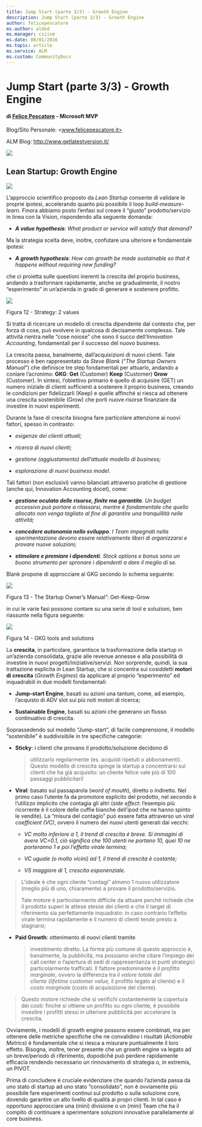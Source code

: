 ```yaml
---
title: Jump Start (parte 3/3) - Growth Engine
description: Jump Start (parte 3/3) - Growth Engine
author: felicepescatore
ms.author: aldod
ms.manager: csiism
ms.date: 08/01/2016
ms.topic: article
ms.service: ALM
ms.custom: CommunityDocs
---
```


# Jump Start (parte 3/3) - Growth Engine 


#### di [Felice Pescatore](https://mvp.microsoft.com/it-it/mvp/Felice%20%20Pescatore-5001016) - Microsoft MVP

Blog/Sito Personale: <www.felicepescatore.it>

ALM Blog: <http://www.getlatestversion.it/>


![](img/MVPLogo.png)



Lean Startup: Growth Engine
---------------------------



![](./img/LeanStartupJumpStart1/image14.jpg)

L’approccio scientifico proposto da *Lean
Startup* consente di validare le proprie ipotesi, accelerando quanto più
possibile il loop *build-measure-learn*. Finora abbiamo posto l’enfasi
sul creare il “giusto” prodotto/servizio in linea con la Vision,
rispondendo alla seguente domanda:

-   ***A value hypothesis**: What product or service will satisfy that
    demand?*

Ma la strategia scelta deve, inoltre, confutare una ulteriore e
fondamentale ipotesi:

-   ***A growth hypothesis**: How can growth be made sustainable so that
    it happens without requiring new funding?*

che ci proietta sulle questioni inerenti la crescita del proprio
business, andando a trasformare rapidamente, anche se gradualmente, il
nostro “esperimento” in un’azienda in grado di generare e sostenere
profitto.

![](./img/LeanStartupJumpStart1/image15.png)

Figura 12 - Strategy: 2 values

Si tratta di ricercare un modello di crescita dipendente dal contesto
che, per forza di cose, può evolvere in qualcosa di decisamente
complesso. Tale attività rientra nelle “cose noiose” che sono il succo
dell’*Innovation Accounting*, fondamentali per il successo del nuovo
business.

La crescita passa, banalmente, dall’acquisizioni di nuovi clienti. Tale
processo è ben rappresentato da *Steve Blank* (“*The Startup Owners
Manual*”) che definisce tre step fondamentali per attuarlo, andando a
coniare l’acronimo: **GKG**: **Get** (Customer) **Keep** (Customer)
**Grow** (Customer). In sintesi, l’obiettivo primario è quello di
acquisire (GET) un numero iniziale di clienti sufficienti a sostenere il
proprio business, creando le condizioni per fidelizzarli (Keep) e quelle
affinché si riesca ad ottenere una crescita sostenibile (Grow) che porti
nuove risorse finanziare da investire in nuovi esperimenti.

Durante la fase di crescita bisogna fare particolare attenzione ai nuovi
fattori, spesso in contrasto:

-   *esigenze dei clienti attuali;*

-   *ricerca di nuovi clienti;*

-   *gestione (aggiustamento) dell’attuale modello di business;*

-   *esplorazione di nuovi business model.*

Tali fattori (non esclusivi) vanno bilanciati attraverso pratiche di
gestione (anche qui, Innovation Accounting docet), come:

-   ***gestione oculata delle risorse, finite ma garantite**. Un budget
    eccessivo può portare a rilassarsi, mentre è fondamentale che quello
    allocato non venga tagliato al fine di garantire una tranquillità
    nelle attività;*

-   ***concedere autonomia nello sviluppo**. I Team impegnati nella
    sperimentazione devono essere relativamente liberi di organizzarsi e
    provare nuove soluzioni;*

-   ***stimolare e premiare i dipendenti**. Stock options e bonus sono
    un buono strumento per spronare i dipendenti a dare il meglio
    di se.*

Blank propone di approcciare al GKG secondo lo schema seguente:

![](./img/LeanStartupJumpStart1/image16.jpg)

Figura 13 - The Startup Owner’s Manual”: Get-Keep-Grow

in cui le varie fasi possono contare su una serie di tool e soluzioni,
ben riassunte nella figura seguente:

![](./img/LeanStartupJumpStart1/image17.png)

Figura 14 - GKG tools and solutions

La **crescita**, in particolare, garantisce la trasformazione della
startup in un’azienda consolidata, grazie alle revenue annesse e alla
possibilità di investire in nuovi progetti/iniziative/servizi. Non
sorprende, quindi, la sua trattazione esplicita in Lean Startup, che si
concentra sui cosiddetti **motori di crescita** (*Growth Engines*) da
applicare al proprio “esperimento” ed inquadrabili in due modelli
fondamentali:

-   **Jump-start Engine**, basati su azioni una tantum, come, ad
    esempio, l’acquisto di ADV slot sui più noti motori di ricerca;

-   **Sustainable Engine**, basati su azioni che generano un flusso
    continuativo di crescita.

Soprassedendo sul modello “Jump-start”, di facile comprensione, il
modello “sostenibile” è suddivisibile in tre specifiche categorie:

-   **Sticky**: i clienti che provano il prodotto/soluzione decidono di
    > utilizzarlo regolarmente (es. acquisti ripetuti o abbonamenti).
    > Questo modello di crescita spinge la startup a concentrarsi sui
    > clienti che ha già acquisito: un cliente felice vale più di 100
    > passaggi pubblicitari!

<!-- -->

-   **Viral**: basato sul passaparola (*word of mouth*), diretto
    o indiretto. Nel primo caso l’utente fa da promotore esplicito del
    prodotto, nel secondo è l’utilizzo implicito che contagia gli altri
    (*side effect*: l’esempio più ricorrente è il colore delle cuffie
    bianche dell’ipod che ne hanno spinto le vendite). La “misura del
    contagio” può essere fatta attraverso un *viral coefficient (VC)*,
    ovvero il numero dei nuovi utenti generati dai vecchi:

    -   *VC molto inferiore a 1, il trend di crescita è breve. Si
        immagini di avere VC=0.1, ciò significa che 100 utenti ne
        portano 10, quei 10 ne porteranno 1 e poi l’effetto virale
        termina;*

    -   *VC uguale (o molto vicini) ad 1, il trend di crescita è
        costante;*

    -   *VS maggiore di 1, crescita esponenziale.*

> L’ideale è che ogni cliente “contagi” almeno 1 nuovo utilizzatore
> (meglio più di uno, chiaramente) a provare il prodotto/servizio.
>
> Tale motore è particolarmente difficile da attuare perché richiede che
> il prodotto superi le attese stesse dei clienti e che il target di
> riferimento sia perfettamente inquadrato: in caso contrario l’effetto
> virale termina rapidamente e il numero di clienti tende presto a
> stagnarsi;

-   **Paid Growth**: ottenimento di nuovi clienti tramite
    > investimento diretto. La forma più comune di questo approccio è,
    > banalmente, la pubblicità, ma possiamo anche citare l’impiego dei
    > call center o l’apertura di sedi di rappresentanza in punti
    > strategici particolarmente trafficati. Il fattore predominante è
    > il *profitto marginale*, ovvero la differenza tra il *valore
    > totale del cliente* (*lifetime customer value*, il profitto legato
    > al cliente) e il *costo marginale* (costo di acquisizione
    > del cliente).

> Questo motore richiede che si verifichi costantemente la copertura dei
> costi: finché si ottiene un profitto su ogni cliente, è possibile
> investire i profitti stessi in ulteriore pubblicità per accelerare la
> crescita.

Ovviamente, i modelli di growth engine possono essere combinati, ma per
ottenere delle metriche specifiche che ne convalidino i risultati
(*Actionable Metrics*) è fondamentale che si riesca a misurare
puntualmente il loro effetto. Bisogna, inoltre, tener presente che un
growth engine va legato ad un breve/periodo di riferimento, dopodiché
può perdere rapidamente efficacia rendendo necessario un rinnovamento di
strategia o, in extremis, un PIVOT.

Prima di concludere è cruciale evidenziare che quando l’azienda passa da
uno stato di startup ad uno stato “consolidato”, non è ovviamente più
possibile fare esperimenti continui sul prodotto o sulla soluzione core,
dovendo garantire un alto livello di qualità ai propri clienti. In tal
caso è opportuno approcciare una (mini) divisione o un (mini) Team che
ha il compito di continuare a sperimentare soluzioni innovative
parallelamente al core business.


